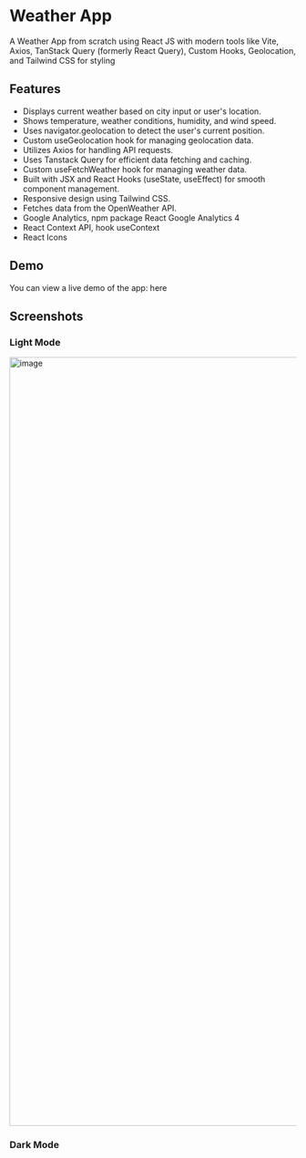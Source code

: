 # Weather App
A Weather App from scratch using React JS with modern tools like Vite, Axios, TanStack Query (formerly React Query), Custom Hooks, Geolocation, and Tailwind CSS for styling

## Features
- Displays current weather based on city input or user's location.
- Shows temperature, weather conditions, humidity, and wind speed.
- Uses navigator.geolocation to detect the user's current position.
- Custom useGeolocation hook for managing geolocation data.
- Utilizes Axios for handling API requests.
- Uses Tanstack Query for efficient data fetching and caching.
- Custom useFetchWeather hook for managing weather data.
- Built with JSX and React Hooks (useState, useEffect) for smooth component management.
- Responsive design using Tailwind CSS.
- Fetches data from the OpenWeather API.
- Google Analytics, npm package React Google Analytics 4
- React Context API, hook useContext
- React Icons

## Demo 
You can view a live demo of the app: here

## Screenshots 
### Light Mode
<img width="1468" height="1349" alt="image" src="https://github.com/user-attachments/assets/81d89190-d26a-4dde-a32b-2854009d34ec" />

### Dark Mode

